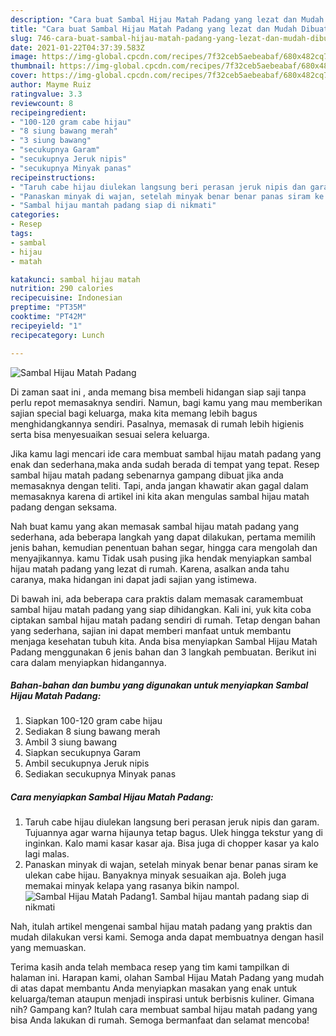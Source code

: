 ```yaml
---
description: "Cara buat Sambal Hijau Matah Padang yang lezat dan Mudah Dibuat"
title: "Cara buat Sambal Hijau Matah Padang yang lezat dan Mudah Dibuat"
slug: 746-cara-buat-sambal-hijau-matah-padang-yang-lezat-dan-mudah-dibuat
date: 2021-01-22T04:37:39.583Z
image: https://img-global.cpcdn.com/recipes/7f32ceb5aebeabaf/680x482cq70/sambal-hijau-matah-padang-foto-resep-utama.jpg
thumbnail: https://img-global.cpcdn.com/recipes/7f32ceb5aebeabaf/680x482cq70/sambal-hijau-matah-padang-foto-resep-utama.jpg
cover: https://img-global.cpcdn.com/recipes/7f32ceb5aebeabaf/680x482cq70/sambal-hijau-matah-padang-foto-resep-utama.jpg
author: Mayme Ruiz
ratingvalue: 3.3
reviewcount: 8
recipeingredient:
- "100-120 gram cabe hijau"
- "8 siung bawang merah"
- "3 siung bawang"
- "secukupnya Garam"
- "secukupnya Jeruk nipis"
- "secukupnya Minyak panas"
recipeinstructions:
- "Taruh cabe hijau diulekan langsung beri perasan jeruk nipis dan garam. Tujuannya agar warna hijaunya tetap bagus. Ulek hingga tekstur yang di inginkan. Kalo mami kasar kasar aja. Bisa juga di chopper kasar ya kalo lagi malas."
- "Panaskan minyak di wajan, setelah minyak benar benar panas siram ke ulekan cabe hijau. Banyaknya minyak sesuaikan aja. Boleh juga memakai minyak kelapa yang rasanya bikin nampol."
- "Sambal hijau mantah padang siap di nikmati"
categories:
- Resep
tags:
- sambal
- hijau
- matah

katakunci: sambal hijau matah 
nutrition: 290 calories
recipecuisine: Indonesian
preptime: "PT35M"
cooktime: "PT42M"
recipeyield: "1"
recipecategory: Lunch

---
```



![Sambal Hijau Matah Padang](https://img-global.cpcdn.com/recipes/7f32ceb5aebeabaf/680x482cq70/sambal-hijau-matah-padang-foto-resep-utama.jpg)

Di zaman  saat ini , anda memang bisa membeli hidangan siap saji tanpa perlu repot memasaknya sendiri. Namun, bagi kamu yang mau memberikan sajian special bagi keluarga, maka kita memang lebih bagus menghidangkannya sendiri. Pasalnya, memasak di rumah lebih higienis serta bisa menyesuaikan sesuai selera keluarga.

Jika kamu lagi mencari ide cara membuat sambal hijau matah padang yang enak dan sederhana,maka anda sudah berada di tempat yang tepat. Resep sambal hijau matah padang  sebenarnya gampang dibuat jika anda memasaknya dengan teliti. Tapi, anda jangan khawatir akan gagal dalam memasaknya 
karena di artikel ini kita akan mengulas sambal hijau matah padang dengan seksama.  



Nah buat kamu yang akan memasak sambal hijau matah padang yang sederhana, ada beberapa langkah yang dapat dilakukan, pertama memilih jenis bahan, kemudian penentuan bahan segar, hingga cara mengolah dan menyajikannya. kamu Tidak usah pusing jika hendak menyiapkan sambal hijau matah padang yang lezat di rumah. Karena, asalkan anda  tahu caranya, maka hidangan ini dapat jadi sajian yang istimewa.

Di bawah ini, ada beberapa cara praktis  dalam memasak caramembuat sambal hijau matah padang yang siap dihidangkan. Kali ini, yuk kita coba ciptakan sambal hijau matah padang sendiri di rumah. Tetap dengan bahan yang sederhana, sajian ini dapat memberi manfaat untuk membantu menjaga kesehatan tubuh kita. Anda bisa menyiapkan Sambal Hijau Matah Padang menggunakan 6 jenis bahan dan 3 langkah pembuatan. Berikut ini cara dalam menyiapkan hidangannya.

<!--inarticleads1-->

##### Bahan-bahan dan bumbu yang digunakan untuk menyiapkan Sambal Hijau Matah Padang:

1. Siapkan 100-120 gram cabe hijau
1. Sediakan 8 siung bawang merah
1. Ambil 3 siung bawang
1. Siapkan secukupnya Garam
1. Ambil secukupnya Jeruk nipis
1. Sediakan secukupnya Minyak panas




<!--inarticleads2-->

##### Cara menyiapkan Sambal Hijau Matah Padang:

1. Taruh cabe hijau diulekan langsung beri perasan jeruk nipis dan garam. Tujuannya agar warna hijaunya tetap bagus. Ulek hingga tekstur yang di inginkan. Kalo mami kasar kasar aja. Bisa juga di chopper kasar ya kalo lagi malas.
1. Panaskan minyak di wajan, setelah minyak benar benar panas siram ke ulekan cabe hijau. Banyaknya minyak sesuaikan aja. Boleh juga memakai minyak kelapa yang rasanya bikin nampol.
<img src="//assets-global.cpcdn.com/assets/icons/button_play-2c75c40dde080a61004c1f40b05d8f140eaff45d7e9e6481dc71c63d2e7c4909.png" alt="Sambal Hijau Matah Padang">1. Sambal hijau mantah padang siap di nikmati




Nah, itulah artikel mengenai  sambal hijau matah padang  yang praktis dan mudah dilakukan versi kami. Semoga anda dapat membuatnya dengan hasil yang memuaskan. 

Terima kasih anda telah membaca resep yang tim kami tampilkan di halaman ini. Harapan kami, olahan  Sambal Hijau Matah Padang yang mudah di atas dapat membantu Anda menyiapkan masakan yang enak untuk keluarga/teman ataupun menjadi inspirasi untuk berbisnis kuliner. Gimana nih? Gampang kan? Itulah cara membuat sambal hijau matah padang yang bisa Anda lakukan di rumah. Semoga bermanfaat dan selamat mencoba!


